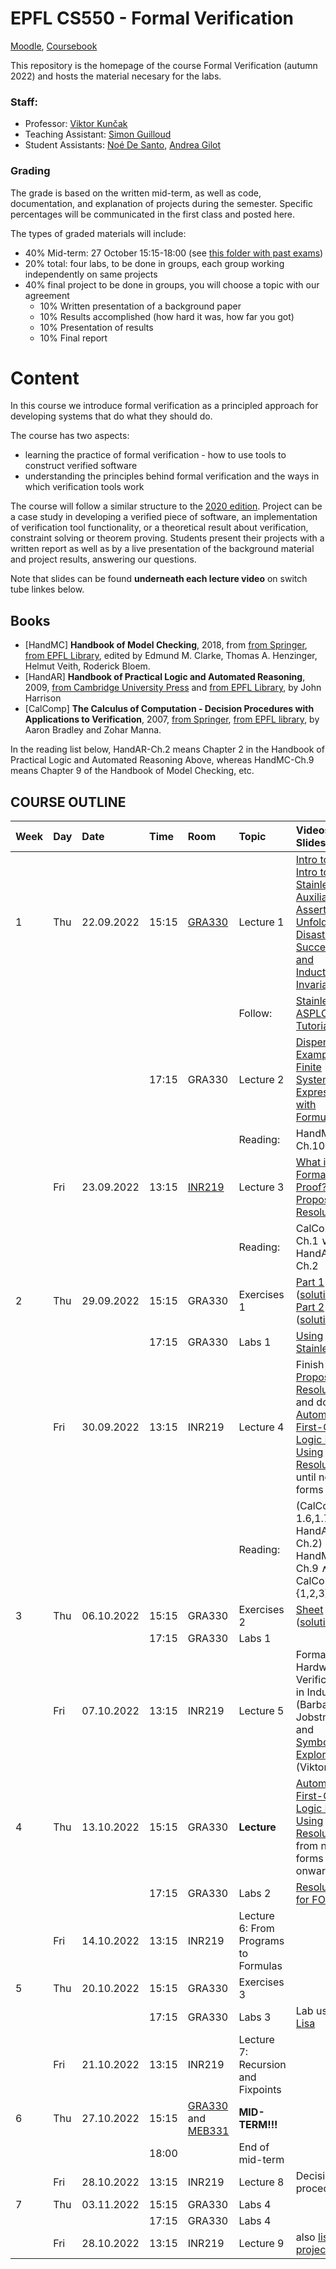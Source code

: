 # EPFL CS550 - Formal Verification

[Moodle](https://moodle.epfl.ch/course/view.php?id=13051), [Coursebook](https://edu.epfl.ch/coursebook/en/formal-verification-CS-550?cb_cycle=bama_cyclemaster&cb_section=in)

This  repository is the homepage of the course Formal Verification (autumn 2022) and hosts the material necesary for the labs.

### Staff:

- Professor: [Viktor Kunčak](https://people.epfl.ch/viktor.kuncak)
- Teaching Assistant: [Simon Guilloud](https://people.epfl.ch/simon.guilloud)
- Student Assistants: [Noé De Santo](https://people.epfl.ch/noe.desanto), [Andrea Gilot](https://people.epfl.ch/andrea.gilot)

### Grading

The grade is based on the written mid-term, as well as code, documentation, and explanation of projects during the semester. Specific percentages will be communicated in the first class and posted here.

The types of graded materials will include:

- 40% Mid-term: 27 October 15:15-18:00 (see [this folder with past exams](past-exams/))
- 20% total: four labs, to be done in groups, each group working independently on same projects
- 40% final project to be done in groups, you will choose a topic with our agreement
    - 10% Written presentation of a background paper 
    - 10% Results accomplished (how hard it was, how far you got)
    - 10% Presentation of results
    - 10% Final report

# Content

In this course we introduce formal verification as a principled approach for developing systems that do what they should do.

The course has two aspects:
- learning the practice of formal verification - how to use tools to construct verified software
- understanding the principles behind formal verification and the ways in which verification tools work

The course will follow a similar structure to the [2020 edition](https://lara.epfl.ch/w/fv20/top). Project can be a case study in developing a verified piece of software, an implementation of verification tool functionality, or a theoretical result about verification, constraint solving or theorem proving. Students present their projects with a written report as well as by a live presentation of the background material and project results, answering our questions.

Note that slides can be found **underneath each lecture video** on switch tube linkes below. 

## Books

* [HandMC] **Handbook of Model Checking**, 2018, from [from Springer](https://link.springer.com/book/10.1007/978-3-319-10575-8), [from EPFL Library](https://library.epfl.ch/en/beast?isbn=9783319105758), edited by Edmund M. Clarke, Thomas A. Henzinger, Helmut Veith, Roderick Bloem.
* [HandAR] **Handbook of Practical Logic and Automated Reasoning**, 2009, [from Cambridge University Press](https://doi.org/10.1017/CBO9780511576430) and [from EPFL Library](https://library.epfl.ch/en/beast?isbn=9786612058776), by John Harrison
* [CalComp] **The Calculus of Computation - Decision Procedures with Applications to Verification**, 2007, [from Springer](https://doi.org/10.1007/978-3-540-74113-8), [from EPFL library](https://www.epfl.ch/campus/library/beast/?isbn=9783540741138), by Aaron Bradley and Zohar Manna.

In the reading list below, HandAR-Ch.2 means Chapter 2 in the Handbook of Practical Logic and Automated Reasoning Above, whereas HandMC-Ch.9 means Chapter 9 of the Handbook of Model Checking, etc.

## COURSE OUTLINE 


| Week | Day | Date       | Time  | Room   | Topic                           | Videos & Slides              |
| :--  | :-- | :--        | :--   | :--    | :--                             | :--                          |
| 1    | Thu | 22.09.2022 | 15:15 | [GRA330](https://plan.epfl.ch/?room==GR%20A3%2030) | Lecture 1                       | [Intro to FV](https://tube.switch.ch/videos/56b40f7e), [Intro to Stainless](https://tube.switch.ch/videos/c7d203e8), [Auxiliary Assertions](https://tube.switch.ch/videos/44e8a0dc), [Unfolding](https://tube.switch.ch/videos/ada8a42c), [Disasters, Successes, and Inductive Invariants](https://tube.switch.ch/videos/cca7c3f8) |
|      |     |           |   |   | Follow:                       | [Stainless ASPLOS'22 Tutorial](https://epfl-lara.github.io/asplos2022tutorial/)  |
|      |     |           | 17:15 | GRA330 | Lecture 2                       | [Dispenser Example](https://tube.switch.ch/videos/ded227dd), [Finite Systems Expressed with Formulas](https://tube.switch.ch/videos/088d2823) |
|      |     |           |   |   | Reading:                       | HandMC-Ch.10  |
|      | Fri | 23.09.2022 | 13:15 | [INR219](https://plan.epfl.ch/?room==INR%20219) | Lecture 3                       | [What is a Formal Proof?](https://tube.switch.ch/videos/4a211e7a) and [Propositional Resolution](https://tube.switch.ch/videos/280bbc4c) |
|      |     |           |   |   | Reading:                       | CalComp-Ch.1 ∨ HandAR-Ch.2 |
| 2    | Thu | 29.09.2022 | 15:15 | GRA330 | Exercises 1 | [Part 1](exercises/ex1/exercise1-part1.pdf) ([solution](exercises/ex1/solutions1.pdf)), [Part 2](exercises/ex1/exercise1-part2.pdf) ([solution](exercises/ex1/solutions2.pdf)) | 
|      |     |            | 17:15 | GRA330 | Labs 1  | [Using Stainless](labs/lab1/) | 
|      | Fri | 30.09.2022 | 13:15 | INR219 | Lecture 4 | Finish  [Propositional Resolution](https://tube.switch.ch/videos/280bbc4c) and do [Automating First-Order Logic Proofs Using Resolution](https://tube.switch.ch/videos/60fb9217) until normal forms | 
|      |     |           |   |   | Reading:                       | (CalComp-1.6,1.7 ∨ HandAR-Ch.2) ∧ HandMC-Ch.9 ∧ CalComp-2.{1,2,3} |
| 3    | Thu | 06.10.2022 | 15:15 | GRA330 | Exercises 2 | [Sheet](exercises/ex2/Exercise2.pdf) ([solution](exercises/ex2/solutions2.pdf)) | 
|      |     |            | 17:15 | GRA330 | Labs 1 |  | 
|      | Fri | 07.10.2022 | 13:15 | INR219 | Lecture 5  | Formal Hardware Verification in Industry (Barbara Jobstmann) and [Symbolic Exploration](https://tube.switch.ch/videos/DuvmOssLQG) (Viktor) |
| 4    | Thu | 13.10.2022 | 15:15 | GRA330 | **Lecture** | [Automating First-Order Logic Proofs Using Resolution](https://tube.switch.ch/videos/60fb9217), from normal forms onwards. | 
|      |     |            | 17:15 | GRA330 | Labs 2 | [Resolution for FOL](labs/lab2/) | 
|      | Fri | 14.10.2022 | 13:15 | INR219 | Lecture 6: From Programs to Formulas |   |
| 5    | Thu | 20.10.2022 | 15:15 | GRA330 | Exercises 3 |  | 
|      |     |            | 17:15 | GRA330 | Labs 3 | Lab using [Lisa](https://github.com/epfl-lara/lisa) | 
|      | Fri | 21.10.2022 | 13:15 | INR219 | Lecture 7: Recursion and Fixpoints |   |
| 6    | Thu | 27.10.2022 | 15:15 | [GRA330](https://plan.epfl.ch/?room==GR%20A3%2030) and  [MEB331](https://plan.epfl.ch/?room=%253DME%20B3%2031) | **MID-TERM!!!** |      | 
|      |     |            | 18:00 |        | End of mid-term |  | 
|      | Fri | 28.10.2022 | 13:15 | INR219 | Lecture 8 | Decision procedures |
| 7    | Thu | 03.11.2022 | 15:15 | GRA330 | Labs 4 |  |      
|      |     |            | 17:15 | GRA330 | Labs 4 |  | 
|      | Fri | 28.10.2022 | 13:15 | INR219 | Lecture 9 | also [list of projects](https://gitlab.epfl.ch/kuncak/student-projects/) |
